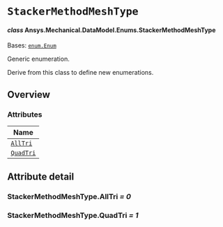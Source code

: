 # `StackerMethodMeshType`

<a id="ansys.mechanical.stubs.v242.Ansys.Mechanical.DataModel.Enums.StackerMethodMeshType"></a>

#### *class* Ansys.Mechanical.DataModel.Enums.StackerMethodMeshType

Bases: [`enum.Enum`](https://docs.python.org/3/library/enum.html#enum.Enum)

Generic enumeration.

Derive from this class to define new enumerations.

<!-- !! processed by numpydoc !! -->

<a id="overview"></a>

## Overview

### Attributes

| Name |
| --------------------------------------------- |
| [`AllTri`](#StackerMethodMeshType.AllTri) |
| [`QuadTri`](#StackerMethodMeshType.QuadTri) |

<a id="attribute-detail"></a>

## Attribute detail

<a id="StackerMethodMeshType.AllTri"></a>

### StackerMethodMeshType.AllTri *= 0*

<a id="StackerMethodMeshType.QuadTri"></a>

### StackerMethodMeshType.QuadTri *= 1*


